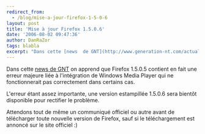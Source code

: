 ```yaml
---
redirect_from:
  - /blog/mise-a-jour-firefox-1-5-0-6
layout: post
title: 'Mise à jour Firefox 1.5.0.6'
date: '2006-08-02 09:47:36'
author: DanRaZor
tags: blabla
excerpt: "Dans cette [news  de GNT](http://www.generation-nt.com/actualites/17386/mozilla-firefox-navigateur-web-internet) on apprend que Firefox 1.5.0.5   contient en fait une erreur majeure liée à l'intégration de Windows Media Player   qui ne fonctionnerait pas correctement dans certains cas.  \n  \nL'erreur étant assez importante, une version      …"
---
```


Dans cette [news  de GNT](http://www.generation-nt.com/actualites/17386/mozilla-firefox-navigateur-web-internet) on apprend que Firefox 1.5.0.5   contient en fait une erreur majeure liée à l'intégration de Windows Media Player   qui ne fonctionnerait pas correctement dans certains cas.

L'erreur étant assez importante, une version estampillée 1.5.0.6   sera bientôt disponible pour rectifier le problème.

Attendons tout de même un communiqué officiel ou autre avant de télécharger toute nouvelle version de Firefox, sauf si le téléchargement est annoncé sur le site officiel :)
